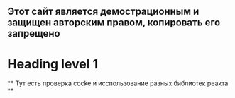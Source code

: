 ## Этот сайт является демострационным и защищен авторским правом, копировать его запрещено

Heading level 1
===============

** Тут есть проверка cocke и исспользование разных библиотек реакта **